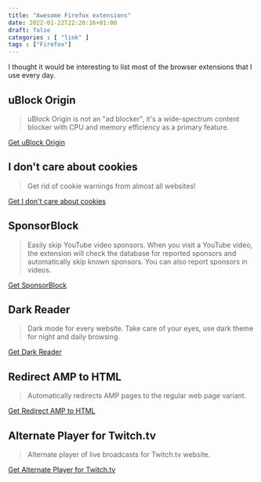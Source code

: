 ```yaml
---
title: "Awesome Firefox extensions"
date: 2022-01-22T22:20:16+01:00
draft: false
categories : [ "link" ]
tags : ["Firefox"]
---
```


I thought it would be interesting to list most of the browser extensions that I use every day.

## uBlock Origin
> uBlock Origin is not an "ad blocker", it's a wide-spectrum content blocker with CPU and memory efficiency as a primary feature.

[Get uBlock Origin](https://addons.mozilla.org/en-US/firefox/addon/ublock-origin/)

## I don't care about cookies
> Get rid of cookie warnings from almost all websites!

[Get I don't care about cookies](https://addons.mozilla.org/fr/firefox/addon/i-dont-care-about-cookies/)

## SponsorBlock
> Easily skip YouTube video sponsors. When you visit a YouTube video, the extension will check the database for reported sponsors and automatically skip known sponsors. You can also report sponsors in videos.

[Get SponsorBlock](https://addons.mozilla.org/en-US/firefox/addon/sponsorblock/)

## Dark Reader
> Dark mode for every website. Take care of your eyes, use dark theme for night and daily browsing.

[Get Dark Reader](https://addons.mozilla.org/en-US/firefox/addon/darkreader/)

## Redirect AMP to HTML
> Automatically redirects AMP pages to the regular web page variant.

[Get Redirect AMP to HTML](https://addons.mozilla.org/fr/firefox/addon/amp2html/)

## Alternate Player for Twitch.tv
> Alternate player of live broadcasts for Twitch.tv website.

[Get Alternate Player for Twitch.tv](https://addons.mozilla.org/fr/firefox/addon/twitch_5/)

